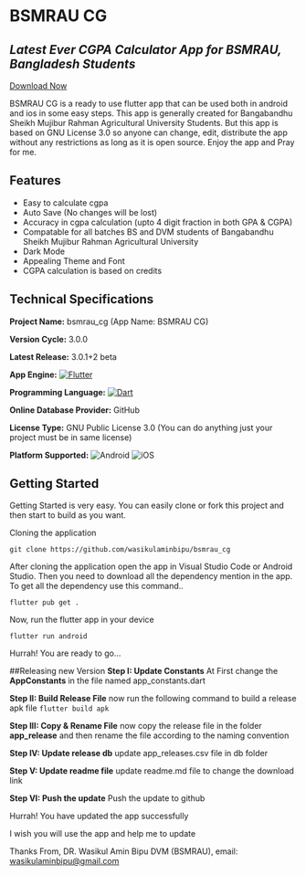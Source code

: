 # BSMRAU CG 
## _Latest Ever CGPA Calculator App for BSMRAU, Bangladesh Students_
 [Download Now](https://github.com/wasikulaminbipu/bsmrau_cg/raw/master/apk_releases/bsmrau_cg_3.0.0.2+3_beta.apk)

BSMRAU CG is a ready to use flutter app that can be used both in android and ios in some easy steps. This app is generally created for Bangabandhu Sheikh Mujibur Rahman Agricultural University Students. But this app is based on GNU License 3.0 so anyone can change, edit, distribute the app without any restrictions as long as it is open source. Enjoy the app and Pray for me.



## Features
- Easy to calculate cgpa
- Auto Save (No changes will be lost)
- Accuracy in cgpa calculation (upto 4 digit fraction in both GPA & CGPA)
- Compatable for all batches BS and DVM students of Bangabandhu Sheikh Mujibur Rahman Agricultural University
- Dark Mode
- Appealing Theme and Font
- CGPA calculation is based on credits

## Technical Specifications
**Project Name:** bsmrau_cg (App Name: BSMRAU CG)

**Version Cycle:** 3.0.0

**Latest Release:** 3.0.1+2 beta

**App Engine:** [![Flutter](https://img.shields.io/badge/Flutter-%2302569B.svg?style=for-the-badge&logo=Flutter&logoColor=white)](https://flutter.dev/)

**Programming Language:** [![Dart](https://img.shields.io/badge/dart-%230175C2.svg?style=for-the-badge&logo=dart&logoColor=white)](https://dart.dev/)

**Online Database Provider:** GitHub

**License Type:** GNU Public License 3.0 (You can do anything just your project must be in same license)

**Platform Supported:** ![Android](https://img.shields.io/badge/Android-3DDC84?style=for-the-badge&logo=android&logoColor=white) ![iOS](https://img.shields.io/badge/iOS-000000?style=for-the-badge&logo=ios&logoColor=white)

## Getting Started
Getting Started is very easy. You can easily clone or fork this project and then start to build as you want.

Cloning the application

```git clone https://github.com/wasikulaminbipu/bsmrau_cg```

After cloning the application open the app in Visual Studio Code or Android Studio. Then you need to download all the dependency mention in the app. To get all the dependency use this command..

```flutter pub get .```

Now, run the flutter app in your device

```flutter run android```

Hurrah! You are ready to go...

##Releasing new Version
**Step I: Update Constants**
At First change the **AppConstants** in the file named app_constants.dart

**Step II: Build Release File**
now run the following command to build a release apk file
```flutter build apk```

**Step III: Copy & Rename File**
now copy the release file in the folder **app_release** and then rename the file according to the naming convention

**Step IV: Update release db**
update app_releases.csv file in db folder

**Step V: Update readme file**
update readme.md file to change the download link

**Step VI: Push the update**
Push the update to github

Hurrah! You have updated the app successfully

I wish you will use the app and help me to update

Thanks From,
DR. Wasikul Amin Bipu
DVM (BSMRAU),
email: wasikulaminbipu@gmail.com
